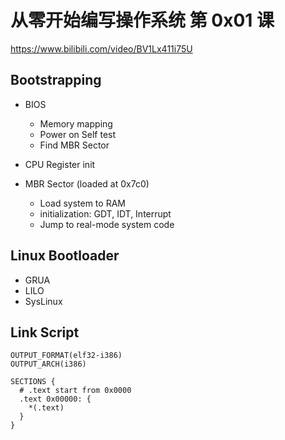 # 从零开始编写操作系统 第 0x01 课

https://www.bilibili.com/video/BV1Lx411i75U


## Bootstrapping
- BIOS
  - Memory mapping
  - Power on Self test
  - Find MBR Sector

- CPU Register init

- MBR Sector (loaded at 0x7c0)
  - Load system to RAM
  - initialization: GDT, IDT, Interrupt
  - Jump to real-mode system code

## Linux Bootloader
- GRUA
- LILO
- SysLinux  


## Link Script
```
OUTPUT_FORMAT(elf32-i386)
OUTPUT_ARCH(i386)

SECTIONS {
  # .text start from 0x0000
  .text 0x00000: {
    *(.text)
  } 
}

```